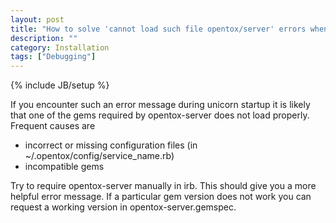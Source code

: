 ```yaml
---
layout: post
title: "How to solve 'cannot load such file opentox/server' errors whens starting unicorn"
description: ""
category: Installation
tags: ["Debugging"]
---
```

{% include JB/setup %}

If you encounter such an error message during unicorn startup it is likely that one of the gems required by opentox-server does not load properly. 
Frequent causes are

- incorrect or missing configuration files (in ~/.opentox/config/service_name.rb)
- incompatible gems

Try to require opentox-server manually in irb. This should give you a more helpful error message. If a particular gem version does not work you can request a working version in opentox-server.gemspec.

